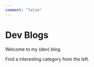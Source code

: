 ```yaml
---
comment: "false"
---
```

# Dev Blogs

Welcome to my (dev) blog.

Find a interesting category from the left.
